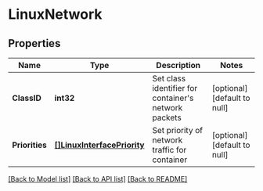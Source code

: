 # LinuxNetwork

## Properties
Name | Type | Description | Notes
------------ | ------------- | ------------- | -------------
**ClassID** | **int32** | Set class identifier for container&#x27;s network packets | [optional] [default to null]
**Priorities** | [**[]LinuxInterfacePriority**](LinuxInterfacePriority.md) | Set priority of network traffic for container | [optional] [default to null]

[[Back to Model list]](../README.md#documentation-for-models) [[Back to API list]](../README.md#documentation-for-api-endpoints) [[Back to README]](../README.md)

